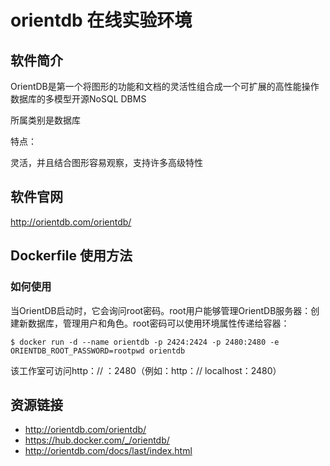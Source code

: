 # orientdb 在线实验环境

## 软件简介

OrientDB是第一个将图形的功能和文档的灵活性组合成一个可扩展的高性能操作数据库的多模型开源NoSQL DBMS

所属类别是数据库

特点：

灵活，并且结合图形容易观察，支持许多高级特性
## 软件官网

http://orientdb.com/orientdb/

## Dockerfile 使用方法

### 如何使用
当OrientDB启动时，它会询问root密码。root用户能够管理OrientDB服务器：创建新数据库，管理用户和角色。root密码可以使用环境属性传递给容器：
```
$ docker run -d --name orientdb -p 2424:2424 -p 2480:2480 -e ORIENTDB_ROOT_PASSWORD=rootpwd orientdb
```
该工作室可访问http：// <docker-host>：2480（例如：http：// localhost：2480）

## 资源链接

- http://orientdb.com/orientdb/
- https://hub.docker.com/_/orientdb/
- http://orientdb.com/docs/last/index.html
